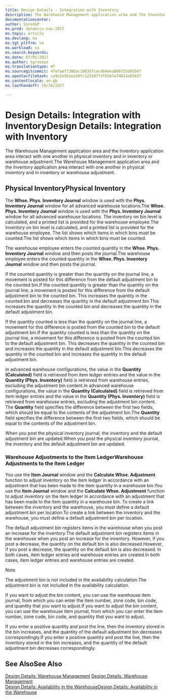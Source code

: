 ```yaml
---
title: Design Details - Integration with Inventory
description: The Warehouse Management application area and the Inventory application area interact with one another in physical inventory and in inventory or warehouse adjustment.
documentationcenter: 
author: SorenGP
ms.prod: dynamics-nav-2017
ms.topic: article
ms.devlang: na
ms.tgt_pltfrm: na
ms.workload: na
ms.search.keywords: 
ms.date: 07/01/2017
ms.author: sgroespe
ms.translationtype: HT
ms.sourcegitcommit: 4fefaef7380ac10836fcac404eea006f55d8556f
ms.openlocfilehash: ca9a1b5b1ea20fc125107f3fb5b7a74814a85837
ms.contentlocale: en-gb
ms.lasthandoff: 10/16/2017

---
```

# <a name="design-details-integration-with-inventory"></a><span data-ttu-id="1823c-103">Design Details: Integration with Inventory</span><span class="sxs-lookup"><span data-stu-id="1823c-103">Design Details: Integration with Inventory</span></span>
<span data-ttu-id="1823c-104">The Warehouse Management application area and the Inventory application area interact with one another in physical inventory and in inventory or warehouse adjustment.</span><span class="sxs-lookup"><span data-stu-id="1823c-104">The Warehouse Management application area and the Inventory application area interact with one another in physical inventory and in inventory or warehouse adjustment.</span></span>  
  
## <a name="physical-inventory"></a><span data-ttu-id="1823c-105">Physical Inventory</span><span class="sxs-lookup"><span data-stu-id="1823c-105">Physical Inventory</span></span>  
 <span data-ttu-id="1823c-106">The **Whse. Phys. Inventory Journal** window is used with the **Phys. Inventory Journal** window for all advanced warehouse locations.</span><span class="sxs-lookup"><span data-stu-id="1823c-106">The **Whse. Phys. Inventory Journal** window is used with the **Phys. Inventory Journal** window for all advanced warehouse locations.</span></span> <span data-ttu-id="1823c-107">The inventory on bin level is calculated, and a printed list is provided for the warehouse employee.</span><span class="sxs-lookup"><span data-stu-id="1823c-107">The inventory on bin level is calculated, and a printed list is provided for the warehouse employee.</span></span> <span data-ttu-id="1823c-108">The list shows which items in which bins must be counted.</span><span class="sxs-lookup"><span data-stu-id="1823c-108">The list shows which items in which bins must be counted.</span></span>  
  
 <span data-ttu-id="1823c-109">The warehouse employee enters the counted quantity in the **Whse. Phys. Inventory Journal** window and then posts the journal.</span><span class="sxs-lookup"><span data-stu-id="1823c-109">The warehouse employee enters the counted quantity in the **Whse. Phys. Inventory Journal** window and then posts the journal.</span></span>  
  
 <span data-ttu-id="1823c-110">If the counted quantity is greater than the quantity on the journal line, a movement is posted for this difference from the default adjustment bin to the counted bin.</span><span class="sxs-lookup"><span data-stu-id="1823c-110">If the counted quantity is greater than the quantity on the journal line, a movement is posted for this difference from the default adjustment bin to the counted bin.</span></span> <span data-ttu-id="1823c-111">This increases the quantity in the counted bin and decreases the quantity in the default adjustment bin.</span><span class="sxs-lookup"><span data-stu-id="1823c-111">This increases the quantity in the counted bin and decreases the quantity in the default adjustment bin.</span></span>  
  
 <span data-ttu-id="1823c-112">If the quantity counted is less than the quantity on the journal line, a movement for this difference is posted from the counted bin to the default adjustment bin.</span><span class="sxs-lookup"><span data-stu-id="1823c-112">If the quantity counted is less than the quantity on the journal line, a movement for this difference is posted from the counted bin to the default adjustment bin.</span></span> <span data-ttu-id="1823c-113">This decreases the quantity in the counted bin and increases the quantity in the default adjustment bin.</span><span class="sxs-lookup"><span data-stu-id="1823c-113">This decreases the quantity in the counted bin and increases the quantity in the default adjustment bin.</span></span>  
  
 <span data-ttu-id="1823c-114">In advanced warehouse configurations, the value in the **Quantity (Calculated)** field is retrieved from item ledger entries and the value in the **Quantity (Phys. Inventory)** field is retrieved from warehouse entries, excluding the adjustment bin content.</span><span class="sxs-lookup"><span data-stu-id="1823c-114">In advanced warehouse configurations, the value in the **Quantity (Calculated)** field is retrieved from item ledger entries and the value in the **Quantity (Phys. Inventory)** field is retrieved from warehouse entries, excluding the adjustment bin content.</span></span> <span data-ttu-id="1823c-115">The **Quantity** field specifies the difference between the first two fields, which should be equal to the contents of the adjustment bin.</span><span class="sxs-lookup"><span data-stu-id="1823c-115">The **Quantity** field specifies the difference between the first two fields, which should be equal to the contents of the adjustment bin.</span></span>  
  
 <span data-ttu-id="1823c-116">When you post the physical inventory journal, the inventory and the default adjustment bin are updated.</span><span class="sxs-lookup"><span data-stu-id="1823c-116">When you post the physical inventory journal, the inventory and the default adjustment bin are updated.</span></span>  
  
### <a name="warehouse-adjustments-to-the-item-ledger"></a><span data-ttu-id="1823c-117">Warehouse Adjustments to the Item Ledger</span><span class="sxs-lookup"><span data-stu-id="1823c-117">Warehouse Adjustments to the Item Ledger</span></span>  
 <span data-ttu-id="1823c-118">You use the **Item Journal** window and the **Calculate Whse. Adjustment** function to adjust inventory on the item ledger in accordance with an adjustment that has been made to the item quantity in a warehouse bin.</span><span class="sxs-lookup"><span data-stu-id="1823c-118">You use the **Item Journal** window and the **Calculate Whse. Adjustment** function to adjust inventory on the item ledger in accordance with an adjustment that has been made to the item quantity in a warehouse bin.</span></span> <span data-ttu-id="1823c-119">To create a link between the inventory and the warehouse, you must define a default adjustment bin per location.</span><span class="sxs-lookup"><span data-stu-id="1823c-119">To create a link between the inventory and the warehouse, you must define a default adjustment bin per location.</span></span>  
  
 <span data-ttu-id="1823c-120">The default adjustment bin registers items in the warehouse when you post an increase for the inventory.</span><span class="sxs-lookup"><span data-stu-id="1823c-120">The default adjustment bin registers items in the warehouse when you post an increase for the inventory.</span></span> <span data-ttu-id="1823c-121">However, if you post a decrease, the quantity on the default bin is also decreased.</span><span class="sxs-lookup"><span data-stu-id="1823c-121">However, if you post a decrease, the quantity on the default bin is also decreased.</span></span> <span data-ttu-id="1823c-122">In both cases, item ledger entries and warehouse entries are created.</span><span class="sxs-lookup"><span data-stu-id="1823c-122">In both cases, item ledger entries and warehouse entries are created.</span></span>  
  
> [!NOTE]  
>  <span data-ttu-id="1823c-123">The adjustment bin is not included in the availability calculation.</span><span class="sxs-lookup"><span data-stu-id="1823c-123">The adjustment bin is not included in the availability calculation.</span></span>  
  
 <span data-ttu-id="1823c-124">If you want to adjust the bin content, you can use the warehouse item journal, from which you can enter the item number, zone code, bin code, and quantity that you want to adjust.</span><span class="sxs-lookup"><span data-stu-id="1823c-124">If you want to adjust the bin content, you can use the warehouse item journal, from which you can enter the item number, zone code, bin code, and quantity that you want to adjust.</span></span>  
  
 <span data-ttu-id="1823c-125">If you enter a positive quantity and post the line, then the inventory stored in the bin increases, and the quantity of the default adjustment bin decreases correspondingly.</span><span class="sxs-lookup"><span data-stu-id="1823c-125">If you enter a positive quantity and post the line, then the inventory stored in the bin increases, and the quantity of the default adjustment bin decreases correspondingly.</span></span>  
  
## <a name="see-also"></a><span data-ttu-id="1823c-126">See Also</span><span class="sxs-lookup"><span data-stu-id="1823c-126">See Also</span></span>  
 <span data-ttu-id="1823c-127">[Design Details: Warehouse Management](design-details-warehouse-management.md) </span><span class="sxs-lookup"><span data-stu-id="1823c-127">[Design Details: Warehouse Management](design-details-warehouse-management.md) </span></span>  
 [<span data-ttu-id="1823c-128">Design Details: Availability in the Warehouse</span><span class="sxs-lookup"><span data-stu-id="1823c-128">Design Details: Availability in the Warehouse</span></span>](design-details-availability-in-the-warehouse.md)
